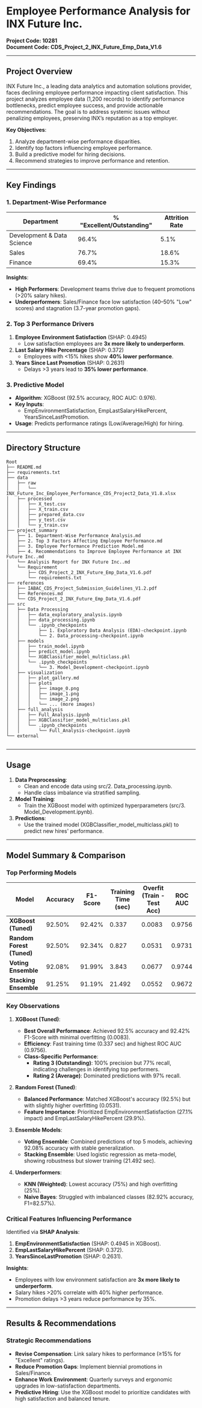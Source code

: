 # Employee Performance Analysis for INX Future Inc.  
**Project Code: 10281**  
**Document Code: CDS_Project_2_INX_Future_Emp_Data_V1.6**  

---

## Project Overview  
INX Future Inc., a leading data analytics and automation solutions provider, faces declining employee performance impacting client satisfaction. This project analyzes employee data (1,200 records) to identify performance bottlenecks, predict employee success, and provide actionable recommendations. The goal is to address systemic issues without penalizing employees, preserving INX’s reputation as a top employer.  

**Key Objectives**:  
1. Analyze department-wise performance disparities.  
2. Identify top factors influencing employee performance.  
3. Build a predictive model for hiring decisions.  
4. Recommend strategies to improve performance and retention.  

---

## Key Findings  

### 1. **Department-Wise Performance**  
| **Department**          | **% "Excellent/Outstanding"** | **Attrition Rate** |  
|-------------------------|-------------------------------|--------------------|  
| Development & Data Science | 96.4%                        | 5.1%               |  
| Sales                    | 76.7%                        | 18.6%              |  
| Finance                  | 69.4%                        | 15.3%              |  

**Insights**:  
- **High Performers**: Development teams thrive due to frequent promotions (>20% salary hikes).  
- **Underperformers**: Sales/Finance face low satisfaction (40–50% "Low" scores) and stagnation (3.7-year promotion gaps).  

### 2. **Top 3 Performance Drivers**  
1. **Employee Environment Satisfaction** (SHAP: 0.4945)  
   - Low satisfaction employees are **3x more likely to underperform**.  
2. **Last Salary Hike Percentage** (SHAP: 0.372)  
   - Employees with <15% hikes show **40% lower performance**.  
3. **Years Since Last Promotion** (SHAP: 0.2631)  
   - Delays >3 years lead to **35% lower performance**.  

### 3. **Predictive Model**  
- **Algorithm**: XGBoost (92.5% accuracy, ROC AUC: 0.976).  
- **Key Inputs**:  
  - EmpEnvironmentSatisfaction, EmpLastSalaryHikePercent, YearsSinceLastPromotion.  
- **Usage**: Predicts performance ratings (Low/Average/High) for hiring.  

---

##  Directory Structure  
```  
Root
├── README.md
├── requirements.txt
├── data
│   ├── raw
│   │   └── INX_Future_Inc_Employee_Performance_CDS_Project2_Data_V1.8.xlsx
│   ├── processed
│   │   ├── X_test.csv
│   │   ├── X_train.csv
│   │   ├── prepared_data.csv
│   │   ├── y_test.csv
│   │   └── y_train.csv
├── project_summary
│   ├── 1. Department-Wise Performance Analysis.md
│   ├── 2. Top 3 Factors Affecting Employee Performance.md
│   ├── 3. Employee Performance Prediction Model.md
│   ├── 4. Recommendations to Improve Employee Performance at INX Future Inc..md
│   └── Analysis Report for INX Future Inc..md
│   └── Requirement
│       ├── CDS_Project_2_INX_Future_Emp_Data_V1.6.pdf
│       └── requirements.txt
├── references
│   ├── IABAC_CDS_Project_Submission_Guidelines_V1.2.pdf
│   ├── References.md
│   └── CDS_Project_2_INX_Future_Emp_Data_V1.6.pdf
├── src
│   ├── Data Processing
│   │   ├── data_exploratory_analysis.ipynb
│   │   ├── data_processing.ipynb
│   │   └── .ipynb_checkpoints
│   │       ├── 1. Exploratory Data Analysis (EDA)-checkpoint.ipynb
│   │       └── 2. Data_processing-checkpoint.ipynb
│   ├── models
│   │   ├── train_model.ipynb
│   │   ├── predict_model.ipynb
│   │   └── XGBClassifier_model_multiclass.pkl
│   │   └── .ipynb_checkpoints
│   │       └── 3. Model_Development-checkpoint.ipynb
│   ├── visualization
│   │   ├── plot_gallery.md
│   │   ├── plots
│   │   │   ├── image_0.png
│   │   │   ├── image_1.png
│   │   │   └── image_2.png
│   │   │   └── ... (more images)
│   ├── full_analysis
│   │   ├── Full_Analysis.ipynb
│   │   ├── XGBClassifier_model_multiclass.pkl
│   │   └── .ipynb_checkpoints
│   │       └── Full_Analysis-checkpoint.ipynb
└── external
  
```

---

## Usage  
1. **Data Preprocessing**:  
   - Clean and encode data using src/2. Data_processing.ipynb.  
   - Handle class imbalance via stratified sampling.  
2. **Model Training**:  
   - Train the XGBoost model with optimized hyperparameters (src/3. Model_Development.ipynb).  
3. **Predictions**:  
   - Use the trained model (XGBClassifier_model_multiclass.pkl) to predict new hires' performance.  


---

## Model Summary & Comparison 


### **Top Performing Models**  

| **Model**               | **Accuracy** | **F1-Score** | **Training Time (sec)** | **Overfit (Train - Test Acc)** | **ROC AUC** |  
|-------------------------|--------------|--------------|-------------------------|--------------------------------|-------------|  
| **XGBoost (Tuned)**     | 92.50%       | 92.42%       | 0.337                   | 0.0083                        | 0.9756      |  
| **Random Forest (Tuned)**| 92.50%       | 92.34%       | 0.827                   | 0.0531                        | 0.9731      |  
| **Voting Ensemble**      | 92.08%       | 91.99%       | 3.843                   | 0.0677                        | 0.9744      |  
| **Stacking Ensemble**    | 91.25%       | 91.19%       | 21.492                  | 0.0552                        | 0.9672      |  


### **Key Observations**  
1. **XGBoost (Tuned)**:  
   - **Best Overall Performance**: Achieved 92.5% accuracy and 92.42% F1-Score with minimal overfitting (0.0083).  
   - **Efficiency**: Fast training time (0.337 sec) and highest ROC AUC (0.9756).  
   - **Class-Specific Performance**:  
     - **Rating 3 (Outstanding)**: 100% precision but 77% recall, indicating challenges in identifying top performers.  
     - **Rating 2 (Average)**: Dominated predictions with 97% recall.  

2. **Random Forest (Tuned)**:  
   - **Balanced Performance**: Matched XGBoost's accuracy (92.5%) but with slightly higher overfitting (0.0531).  
   - **Feature Importance**: Prioritized EmpEnvironmentSatisfaction (27.1% impact) and EmpLastSalaryHikePercent (29.9%).  

3. **Ensemble Models**:  
   - **Voting Ensemble**: Combined predictions of top 5 models, achieving 92.08% accuracy with stable generalization.  
   - **Stacking Ensemble**: Used logistic regression as meta-model, showing robustness but slower training (21.492 sec).  

4. **Underperformers**:  
   - **KNN (Weighted)**: Lowest accuracy (75%) and high overfitting (25%).  
   - **Naive Bayes**: Struggled with imbalanced classes (82.92% accuracy, F1=82.57%).  


### **Critical Features Influencing Performance**  
Identified via **SHAP Analysis**:  
1. **EmpEnvironmentSatisfaction** (SHAP: 0.4945 in XGBoost).  
2. **EmpLastSalaryHikePercent** (SHAP: 0.372).  
3. **YearsSinceLastPromotion** (SHAP: 0.2631).  

**Insights**:  
- Employees with low environment satisfaction are **3x more likely to underperform**.  
- Salary hikes >20% correlate with 40% higher performance.  
- Promotion delays >3 years reduce performance by 35%.  

---

## Results & Recommendations  
### **Strategic Recommendations**  
- **Revise Compensation**: Link salary hikes to performance (≥15% for "Excellent" ratings).  
- **Reduce Promotion Gaps**: Implement biennial promotions in Sales/Finance.  
- **Enhance Work Environment**: Quarterly surveys and ergonomic upgrades in low-satisfaction departments.  
- **Predictive Hiring**: Use the XGBoost model to prioritize candidates with high satisfaction and balanced tenure.  

